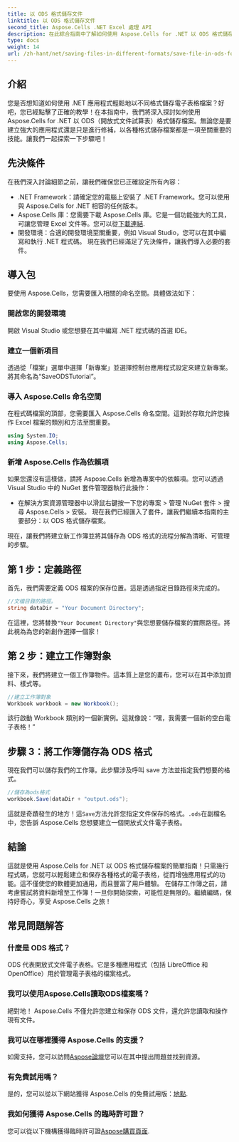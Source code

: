 ```yaml
---
title: 以 ODS 格式儲存文件
linktitle: 以 ODS 格式儲存文件
second_title: Aspose.Cells .NET Excel 處理 API
description: 在此綜合指南中了解如何使用 Aspose.Cells for .NET 以 ODS 格式儲存檔案。分步說明等。
type: docs
weight: 14
url: /zh-hant/net/saving-files-in-different-formats/save-file-in-ods-format/
---
```

## 介紹
您是否想知道如何使用 .NET 應用程式輕鬆地以不同格式儲存電子表格檔案？好吧，您已經點擊了正確的教學！在本指南中，我們將深入探討如何使用 Aspose.Cells for .NET 以 ODS（開放式文件試算表）格式儲存檔案。無論您是要建立強大的應用程式還是只是進行修補，以各種格式儲存檔案都是一項至關重要的技能。讓我們一起探索一下步驟吧！
## 先決條件
在我們深入討論細節之前，讓我們確保您已正確設定所有內容：
- .NET Framework：請確定您的電腦上安裝了 .NET Framework。您可以使用與 Aspose.Cells for .NET 相容的任何版本。
- Aspose.Cells 庫：您需要下載 Aspose.Cells 庫。它是一個功能強大的工具，可讓您管理 Excel 文件等。您可以從[下載連結](https://releases.aspose.com/cells/net/).
- 開發環境：合適的開發環境至關重要，例如 Visual Studio，您可以在其中編寫和執行 .NET 程式碼。
現在我們已經滿足了先決條件，讓我們導入必要的套件。
## 導入包
要使用 Aspose.Cells，您需要匯入相關的命名空間。具體做法如下：
### 開啟您的開發環境
開啟 Visual Studio 或您想要在其中編寫 .NET 程式碼的首選 IDE。
### 建立一個新項目
透過從「檔案」選單中選擇「新專案」並選擇控制台應用程式設定來建立新專案。將其命名為“SaveODSTutorial”。
### 導入 Aspose.Cells 命名空間
在程式碼檔案的頂部，您需要匯入 Aspose.Cells 命名空間。這對於存取允許您操作 Excel 檔案的類別和方法至關重要。
```csharp
using System.IO;
using Aspose.Cells;
```
### 新增 Aspose.Cells 作為依賴項
如果您還沒有這樣做，請將 Aspose.Cells 新增為專案中的依賴項。您可以透過 Visual Studio 中的 NuGet 套件管理器執行此操作：
- 在解決方案資源管理器中以滑鼠右鍵按一下您的專案 > 管理 NuGet 套件 > 搜尋 Aspose.Cells > 安裝。
現在我們已經匯入了套件，讓我們繼續本指南的主要部分：以 ODS 格式儲存檔案。

現在，讓我們將建立新工作簿並將其儲存為 ODS 格式的流程分解為清晰、可管理的步驟。
## 第 1 步：定義路徑
首先，我們需要定義 ODS 檔案的保存位置。這是透過指定目錄路徑來完成的。
```csharp
//文檔目錄的路徑。
string dataDir = "Your Document Directory";
```
在這裡，您將替換`"Your Document Directory"`與您想要儲存檔案的實際路徑。將此視為為您的新創作選擇一個家！
## 第 2 步：建立工作簿對象
接下來，我們將建立一個工作簿物件。這本質上是您的畫布，您可以在其中添加資料、樣式等。
```csharp
//建立工作簿對象
Workbook workbook = new Workbook();
```
該行啟動 Workbook 類別的一個新實例。這就像說：“嘿，我需要一個新的空白電子表格！” 
## 步驟 3：將工作簿儲存為 ODS 格式
現在我們可以儲存我們的工作簿。此步驟涉及呼叫 save 方法並指定我們想要的格式。
```csharp
//儲存為ods格式
workbook.Save(dataDir + "output.ods");
```
這就是奇蹟發生的地方！這`Save`方法允許您指定文件保存的格式。`.ods`在副檔名中，您告訴 Aspose.Cells 您想要建立一個開放式文件電子表格。

## 結論
這就是使用 Aspose.Cells for .NET 以 ODS 格式儲存檔案的簡單指南！只需幾行程式碼，您就可以輕鬆建立和保存各種格式的電子表格，從而增強應用程式的功能。這不僅使您的軟體更加通用，而且豐富了用戶體驗。
在儲存工作簿之前，請考慮嘗試將資料新增至工作簿！一旦你開始探索，可能性是無限的。繼續編碼，保持好奇心，享受 Aspose.Cells 之旅！
## 常見問題解答
### 什麼是 ODS 格式？  
ODS 代表開放式文件電子表格。它是多種應用程式（包括 LibreOffice 和 OpenOffice）用於管理電子表格的檔案格式。
### 我可以使用Aspose.Cells讀取ODS檔案嗎？  
絕對地！ Aspose.Cells 不僅允許您建立和保存 ODS 文件，還允許您讀取和操作現有文件。
### 我可以在哪裡獲得 Aspose.Cells 的支援？  
如需支持，您可以訪問[Aspose論壇](https://forum.aspose.com/c/cells/9)您可以在其中提出問題並找到資源。
### 有免費試用嗎？  
是的，您可以從以下網站獲得 Aspose.Cells 的免費試用版：[地點](https://releases.aspose.com/).
### 我如何獲得 Aspose.Cells 的臨時許可證？  
您可以從以下機構獲得臨時許可證[Aspose購買頁面](https://purchase.aspose.com/temporary-license/).